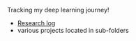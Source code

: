 Tracking my deep learning journey!

- [Research log](./research-log.md)
- various projects located in sub-folders

